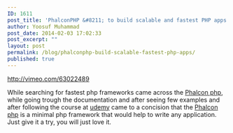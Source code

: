 ```yaml
---
ID: 1611
post_title: 'PhalconPHP &#8211; to build scalable and fastest PHP apps'
author: Yoosuf Muhammad
post_date: 2014-02-03 17:02:33
post_excerpt: ""
layout: post
permalink: /blog/phalconphp-build-scalable-fastest-php-apps/
published: true
---
```

http://vimeo.com/63022489

While searching for fastest php frameworks came across the <a title="Phalcon PHP Framework" href="https://twitter.com/phalconphp/following" target="_blank">Phalcon php</a>, while going trough the documentation and after seeing few examples and after following the course at <a href="https://www.udemy.com/phalconphp" target="_blank">udemy</a> came to a concision that the <a title="Phalcon PHP Framework" href="https://twitter.com/phalconphp/following" target="_blank">Phalcon php</a> is a minimal php framework that would help to write any application. Just give it a try, you will just love it.